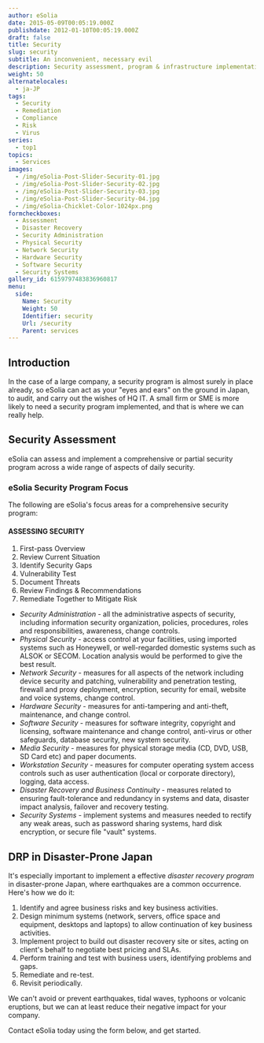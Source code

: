 ```yaml
---
author: eSolia
date: 2015-05-09T00:05:19.000Z
publishdate: 2012-01-10T00:05:19.000Z
draft: false
title: Security
slug: security
subtitle: An inconvenient, necessary evil
description: Security assessment, program & infrastructure implementation, compliance auditing, and remediation for your peace of mind. - from eSolia Inc.
weight: 50
alternatelocales:
  - ja-JP
tags:
  - Security
  - Remediation
  - Compliance
  - Risk
  - Virus
series:
  - top1
topics:
  - Services
images:
  - /img/eSolia-Post-Slider-Security-01.jpg
  - /img/eSolia-Post-Slider-Security-02.jpg
  - /img/eSolia-Post-Slider-Security-03.jpg
  - /img/eSolia-Post-Slider-Security-04.jpg  
  - /img/eSolia-Chicklet-Color-1024px.png
formcheckboxes:
  - Assessment
  - Disaster Recovery
  - Security Administration
  - Physical Security
  - Network Security
  - Hardware Security
  - Software Security
  - Security Systems
gallery_id: 6159797483836960817
menu:
  side:
    Name: Security
    Weight: 50
    Identifier: security
    Url: /security
    Parent: services
---
```


## Introduction

In the case of a large company, a security program is almost surely in place already, so eSolia can act as your "eyes and ears" on the ground in Japan, to audit, and carry out the wishes of HQ IT. A small firm or SME is more likely to need a security program implemented, and that is where we can really help.

## Security Assessment

eSolia can assess and implement a comprehensive or partial security program across a wide range of aspects of daily security.

### eSolia Security Program Focus

The following are eSolia's focus areas for a comprehensive security program:

<div class="esolia-card-panel blue-grey darken-4 z-depth-1">
  <h4 class="center green-text text-accent-3">ASSESSING SECURITY</h4>
    <ol>
      <li class="white-text">First-pass Overview</li>
      <li class="white-text">Review Current Situation</li>
      <li class="white-text">Identify Security Gaps</li>
      <li class="white-text">Vulnerability Test</li>
      <li class="white-text">Document Threats</li>
      <li class="white-text">Review Findings & Recommendations</li>
      <li class="white-text">Remediate Together to Mitigate Risk</li>
    </ol>
</div>

* _Security Administration_ - all the administrative aspects of security, including information security organization, policies, procedures, roles and responsibilities, awareness, change controls.
* _Physical Security_ - access control at your facilities, using imported systems such as Honeywell, or well-regarded domestic systems such as ALSOK or SECOM. Location analysis would be performed to give the best result.
* _Network Security_ - measures for all aspects of the network including device security and patching, vulnerability and penetration testing, firewall and proxy deployment, encryption, security for email, website and voice systems, change control.
* _Hardware Security_ - measures for anti-tampering and anti-theft, maintenance, and change control.
* _Software Security_ - measures for software integrity, copyright and licensing, software maintenance and change control, anti-virus or other safeguards, database security, new system security.
* _Media Security_ - measures for physical storage media (CD, DVD, USB, SD Card etc) and paper documents.
* _Workstation Security_ - measures for computer operating system access controls such as user authentication (local or corporate directory), logging, data access.
* _Disaster Recovery and Business Continuity_ - measures related to ensuring fault-tolerance and redundancy in systems and data, disaster impact analysis, failover and recovery testing.
* _Security Systems_ - implement systems and measures needed to rectify any weak areas, such as password sharing systems, hard disk encryption, or secure file "vault" systems.

## DRP in Disaster-Prone Japan

It's especially important to implement a effective _disaster recovery program_ in disaster-prone Japan, where earthquakes are a common occurrence. Here's how we do it:

1. Identify and agree business risks and key business activities.
1. Design minimum systems (network, servers, office space and equipment, desktops and laptops) to allow continuation of key business activities.
1. Implement project to build out disaster recovery site or sites, acting on client's behalf to negotiate best pricing and SLAs.
1. Perform training and test with business users, identifying problems and gaps.
1. Remediate and re-test.
1. Revisit periodically.

We can't avoid or prevent earthquakes, tidal waves, typhoons or volcanic eruptions, but we can at least reduce their negative impact for your company.

Contact eSolia today using the form below, and get started.
